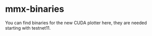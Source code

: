 # mmx-binaries

You can find binaries for the new CUDA plotter here, they are needed starting with testnet11.
